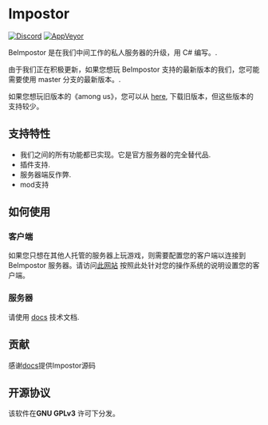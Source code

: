 # Impostor

[![Discord](https://img.shields.io/badge/Discord-chat-blue?style=flat-square)](https://discord.gg/Mk3w6Tb)
[![AppVeyor](https://img.shields.io/appveyor/build/Impostor/Impostor/master?style=flat-square)](https://ci.appveyor.com/project/Impostor/Impostor/branch/master)

BeImpostor 是在我们中间工作的私人服务器的升级，用 C# 编写。.

由于我们正在积极更新，如果您想玩 BeImpostor 支持的最新版本的我们，您可能需要使用 master 分支的最新版本。.

如果您想玩旧版本的《among us》，您可以从 [here](https://github.com/Impostor/Impostor/releases/), 下载旧版本，但这些版本的支持较少。
## 支持特性

- 我们之间的所有功能都已实现。它是官方服务器的完全替代品.
- 插件支持.
- 服务器端反作弊.
- mod支持
## 如何使用
### 客户端

如果您只想在其他人托管的服务器上玩游戏，则需要配置您的客户端以连接到 BeImpostor 服务器。请访问[此网站](https://impostor.github.io/Impostor) 按照此处针对您的操作系统的说明设置您的客户端。

### 服务器

请使用 [docs](docs/Running-the-server.md) 技术文档.

## 贡献

感谢[docs](https://github.com/js6pak)提供Impostor源码 


## 开源协议

该软件在**GNU GPLv3** 许可下分发。


